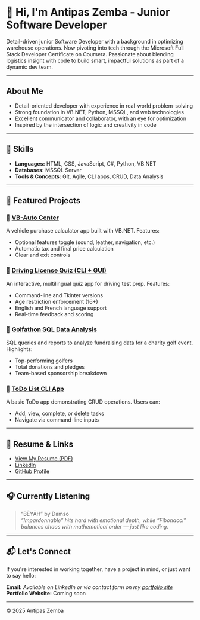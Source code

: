 # 👋 Hi, I'm Antipas Zemba - Junior Software Developer

Detail-driven junior Software Developer with a background in optimizing warehouse operations. Now pivoting into tech through the Microsoft Full Stack Developer Certificate on Coursera. Passionate about blending logistics insight with code to build smart, impactful solutions as part of a dynamic dev team.

---

## About Me

- Detail-oriented developer with experience in real-world problem-solving
- Strong foundation in VB.NET, Python, MSSQL, and web technologies
- Excellent communicator and collaborator, with an eye for optimization
- Inspired by the intersection of logic and creativity in code

---

## 📌 Skills

- **Languages:** HTML, CSS, JavaScript, C#, Python, VB.NET
- **Databases:** MSSQL Server
- **Tools & Concepts:** Git, Agile, CLI apps, CRUD, Data Analysis

---

## 🚀 Featured Projects

### 🔹 [VB-Auto Center](https://github.com/AntipasZemba/VB-AutoCenter)
A vehicle purchase calculator app built with VB.NET. Features:
- Optional features toggle (sound, leather, navigation, etc.)
- Automatic tax and final price calculation
- Clear and exit controls

### 🔹 [Driving License Quiz (CLI + GUI)](https://github.com/AntipasZemba/DriverLicenseQuiz-with-tkinter)
An interactive, multilingual quiz app for driving test prep. Features:
- Command-line and Tkinter versions
- Age restriction enforcement (16+)
- English and French language support
- Real-time feedback and scoring

### 🔹 [Golfathon SQL Data Analysis](https://github.com/AntipasZemba1/Golfathon)
SQL queries and reports to analyze fundraising data for a charity golf event. Highlights:
- Top-performing golfers
- Total donations and pledges
- Team-based sponsorship breakdown

### 🔹 [ToDo List CLI App](https://github.com/AntipasZemba1/ToDoList)
A basic ToDo app demonstrating CRUD operations. Users can:
- Add, view, complete, or delete tasks
- Navigate via command-line inputs

---

## 📄 Resume & Links

- [View My Resume (PDF)](/assets/pdf/Antipas.pdf)
- [LinkedIn](https://www.linkedin.com/in/antipas-zemba)
- [GitHub Profile](https://github.com/AntipasZemba1)

---

## 🎧 Currently Listening

> “BĒYĀH” by Damso  
> _“Impardonnable” hits hard with emotional depth, while “Fibonacci” balances chaos with mathematical order — just like coding._

---

## 📬 Let's Connect

If you're interested in working together, have a project in mind, or just want to say hello:

**Email:** _Available on LinkedIn or via contact form on my [portfolio site](#)_  
**Portfolio Website:** Coming soon 

---

&copy; 2025 Antipas Zemba  

